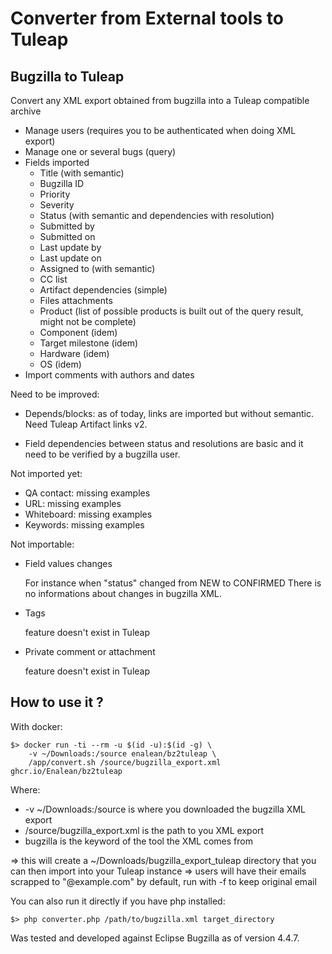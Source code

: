 Converter from External tools to Tuleap
========================================

Bugzilla to Tuleap
------------------

Convert any XML export obtained from bugzilla into a Tuleap compatible archive

* Manage users (requires you to be authenticated when doing XML export)
* Manage one or several bugs (query)
* Fields imported
  * Title  (with semantic)
  * Bugzilla ID
  * Priority
  * Severity
  * Status  (with semantic and dependencies with resolution)
  * Submitted by
  * Submitted on
  * Last update by
  * Last update on
  * Assigned to (with semantic)
  * CC list
  * Artifact dependencies (simple)
  * Files attachments
  * Product (list of possible products is built out of the query result, might not be complete)
  * Component (idem)
  * Target milestone (idem)
  * Hardware (idem)
  * OS (idem)
* Import comments with authors and dates

Need to be improved:

* Depends/blocks: as of today, links are imported but without semantic. Need
  Tuleap Artifact links v2.

* Field dependencies between status and resolutions are basic and it need to be
  verified by a bugzilla user.

Not imported yet:

* QA contact: missing examples
* URL: missing examples
* Whiteboard: missing examples
* Keywords: missing examples

Not importable:

* Field values changes

  For instance when "status" changed from NEW to CONFIRMED
  There is no informations about changes in bugzilla XML.

* Tags

  feature doesn't exist in Tuleap

* Private comment or attachment

  feature doesn't exist in Tuleap

How to use it ?
--------------

With docker:

    $> docker run -ti --rm -u $(id -u):$(id -g) \
        -v ~/Downloads:/source enalean/bz2tuleap \
        /app/convert.sh /source/bugzilla_export.xml ghcr.io/Enalean/bz2tuleap

Where:

* -v ~/Downloads:/source is where you downloaded the bugzilla XML export
* /source/bugzilla_export.xml is the path to you XML export
* bugzilla is the keyword of the tool the XML comes from

=> this will create a ~/Downloads/bugzilla_export_tuleap directory that you can
   then import into your Tuleap instance
=> users will have their emails scrapped to "@example.com" by default, run
   with -f to keep original email

You can also run it directly if you have php installed:

    $> php converter.php /path/to/bugzilla.xml target_directory

Was tested and developed against Eclipse Bugzilla as of version 4.4.7.
